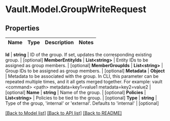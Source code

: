 # Vault.Model.GroupWriteRequest

## Properties

Name | Type | Description | Notes
------------ | ------------- | ------------- | -------------

**Id** | **string** | ID of the group. If set, updates the corresponding existing group. | [optional] **MemberEntityIds** | **List&lt;string&gt;** | Entity IDs to be assigned as group members. | [optional] **MemberGroupIds** | **List&lt;string&gt;** | Group IDs to be assigned as group members. | [optional] **Metadata** | **Object** | Metadata to be associated with the group. In CLI, this parameter can be repeated multiple times, and it all gets merged together. For example: vault &lt;command&gt; &lt;path&gt; metadata&#x3D;key1&#x3D;value1 metadata&#x3D;key2&#x3D;value2 | [optional] **Name** | **string** | Name of the group. | [optional] **Policies** | **List&lt;string&gt;** | Policies to be tied to the group. | [optional] **Type** | **string** | Type of the group, &#x27;internal&#x27; or &#x27;external&#x27;. Defaults to &#x27;internal&#x27; | [optional] 

[[Back to Model list]](../README.md#documentation-for-models) [[Back to API list]](../README.md#documentation-for-api-endpoints) [[Back to README]](../README.md)

